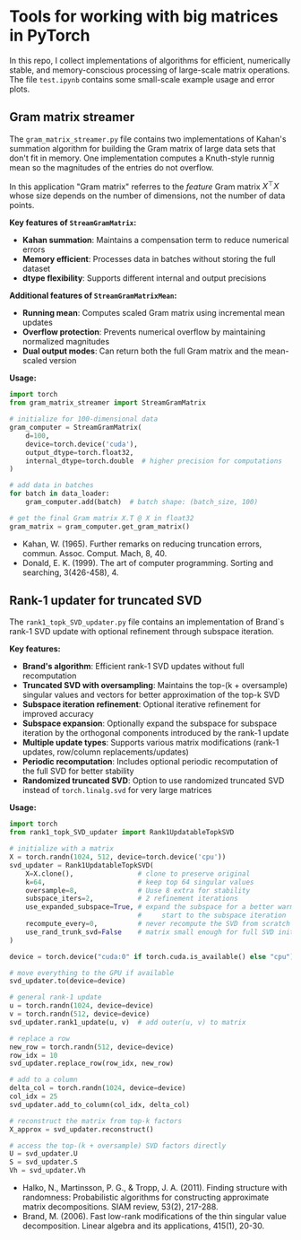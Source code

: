 # Tools for working with big matrices in PyTorch
In this repo, I collect implementations of algorithms for efficient, numerically stable, and memory-conscious processing of large-scale matrix operations. The file `test.ipynb` contains some small-scale example usage and error plots.

## Gram matrix streamer
The `gram_matrix_streamer.py` file contains two implementations of Kahan's summation algorithm for building the Gram matrix of large data sets that don't fit in memory. One implementation computes a Knuth-style runnig mean so the magnitudes of the entries do not overflow.

In this application "Gram matrix" referres to the _feature_ Gram matrix $X^\top X$ whose size depends on the number of dimensions, not the number of data points.

**Key features of `StreamGramMatrix`:**
- **Kahan summation**: Maintains a compensation term to reduce numerical errors
- **Memory efficient**: Processes data in batches without storing the full dataset
- **dtype flexibility**: Supports different internal and output precisions

**Additional features of `StreamGramMatrixMean`:**
- **Running mean**: Computes scaled Gram matrix using incremental mean updates
- **Overflow protection**: Prevents numerical overflow by maintaining normalized magnitudes
- **Dual output modes**: Can return both the full Gram matrix and the mean-scaled version

**Usage:**
```python
import torch
from gram_matrix_streamer import StreamGramMatrix

# initialize for 100-dimensional data
gram_computer = StreamGramMatrix(
    d=100, 
    device=torch.device('cuda'), 
    output_dtype=torch.float32,
    internal_dtype=torch.double  # higher precision for computations
)

# add data in batches
for batch in data_loader:
    gram_computer.add(batch)  # batch shape: (batch_size, 100)

# get the final Gram matrix X.T @ X in float32
gram_matrix = gram_computer.get_gram_matrix()
```

- Kahan, W. (1965). Further remarks on reducing truncation errors, commun. Assoc. Comput. Mach, 8, 40.
- Donald, E. K. (1999). The art of computer programming. Sorting and searching, 3(426-458), 4.

## Rank-1 updater for truncated SVD
The `rank1_topk_SVD_updater.py` file contains an implementation of Brand`s rank-1 SVD update with optional refinement through subspace iteration.

**Key features:**
- **Brand's algorithm**: Efficient rank-1 SVD updates without full recomputation
- **Truncated SVD with oversampling**: Maintains the top-(k + oversample) singular values and vectors for better approximation of the top-k SVD
- **Subspace iteration refinement**: Optional iterative refinement for improved accuracy
- **Subspace expansion**: Optionally expand the subspace for subspace iteration by the orthogonal components introduced by the rank-1 update
- **Multiple update types**: Supports various matrix modifications (rank-1 updates, row/column replacements/updates)
- **Periodic recomputation**: Includes optional periodic recomputation of the full SVD for better stability
- **Randomized truncated SVD**: Option to use randomized truncated SVD instead of `torch.linalg.svd` for very large matrices

**Usage:**
```python
import torch
from rank1_topk_SVD_updater import Rank1UpdatableTopkSVD

# initialize with a matrix
X = torch.randn(1024, 512, device=torch.device('cpu'))
svd_updater = Rank1UpdatableTopkSVD(
    X=X.clone(),                # clone to preserve original
    k=64,                       # keep top 64 singular values
    oversample=8,               # Uuse 8 extra for stability
    subspace_iters=2,           # 2 refinement iterations
    use_expanded_subspace=True, # expand the subspace for a better warm
                                #     start to the subspace iteration
    recompute_every=0,          # never recompute the SVD from scratch
    use_rand_trunk_svd=False    # matrix small enough for full SVD initialization
)

device = torch.device("cuda:0" if torch.cuda.is_available() else "cpu")

# move everything to the GPU if available
svd_updater.to(device=device)

# general rank-1 update
u = torch.randn(1024, device=device)
v = torch.randn(512, device=device)
svd_updater.rank1_update(u, v)  # add outer(u, v) to matrix

# replace a row
new_row = torch.randn(512, device=device)
row_idx = 10
svd_updater.replace_row(row_idx, new_row)

# add to a column
delta_col = torch.randn(1024, device=device)
col_idx = 25
svd_updater.add_to_column(col_idx, delta_col)

# reconstruct the matrix from top-k factors
X_approx = svd_updater.reconstruct()

# access the top-(k + oversample) SVD factors directly
U = svd_updater.U
S = svd_updater.S
Vh = svd_updater.Vh
```

- Halko, N., Martinsson, P. G., & Tropp, J. A. (2011). Finding structure with randomness: Probabilistic algorithms for constructing approximate matrix decompositions. SIAM review, 53(2), 217-288.
- Brand, M. (2006). Fast low-rank modifications of the thin singular value decomposition. Linear algebra and its applications, 415(1), 20-30.